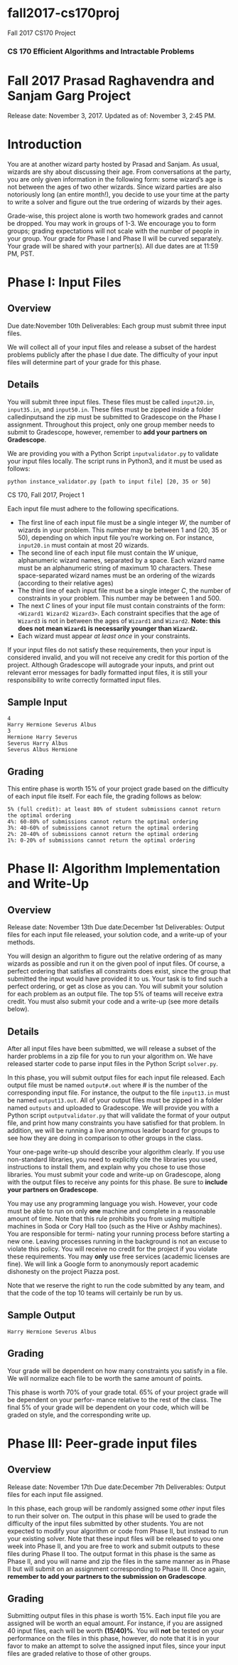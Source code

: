# fall2017-cs170proj
Fall 2017 CS170 Project
### CS 170 Efficient Algorithms and Intractable Problems

# Fall 2017 Prasad Raghavendra and Sanjam Garg Project

Release date: November 3, 2017. Updated as of: November 3, 2:45 PM.

# Introduction

You are at another wizard party hosted by Prasad and Sanjam. As usual, wizards are shy about discussing
their age. From conversations at the party, you are only given information in the following form: some
wizard’s age is not between the ages of two other wizards. Since wizard parties are also notoriously long
(an entire month!), you decide to use your time at the party to write a solver and figure out the true ordering
of wizards by their ages.

Grade-wise, this project alone is worth two homework grades and cannot be dropped. You may work in
groups of 1-3. We encourage you to form groups; grading expectations will not scale with the number of
people in your group. Your grade for Phase I and Phase II will be curved separately. Your grade will be
shared with your partner(s). All due dates are at 11:59 PM, PST.

# Phase I: Input Files

## Overview

Due date:November 10th
Deliverables: Each group must submit three input files.

We will collect all of your input files and release a subset of the hardest problems publicly after the phase I
due date. The difficulty of your input files will determine part of your grade for this phase.

## Details

You will submit three input files. These files must be called `input20.in`, `input35.in`, and `input50.in`.
These files must be zipped inside a folder calledinputsand the zip must be submitted to Gradescope on
the Phase I assignment. Throughout this project, only one group member needs to submit to Gradescope,
however, remember to **add your partners on Gradescope**.

We are providing you with a Python Script `inputvalidator.py` to validate your input files locally.
The script runs in Python3, and it must be used as follows:

`python instance_validator.py [path to input file] [20, 35 or 50]`

CS 170, Fall 2017, Project 1


Each input file must adhere to the following specifications.

- The first line of each input file must be a single integer *W*, the number of wizards in your problem.
    This number may be between 1 and (20, 35 or 50), depending on which input file you’re working on.
    For instance, `input20.in` must contain at most 20 wizards.
- The second line of each input file must contain the *W* unique, alphanumeric wizard names, separated
    by a space. Each wizard name must be an alphanumeric string of maximum 10 characters. These
    space-separated wizard names must be an ordering of the wizards (according to their relative ages)
- The third line of each input file must be a single integer *C*, the number of constraints in your problem.
    This number may be between 1 and 500.
- The next *C* lines of your input file must contain constraints of the form:
    `<Wizard1 Wizard2 Wizard3>`. Each constraint specifies that the age of `Wizard3` is not in
    between the ages of `Wizard1` and `Wizard2`. **Note: this does not mean `Wizard1` is necessarily
    younger than `Wizard2`.**
- Each wizard must appear *at least once* in your constraints.

If your input files do not satisfy these requirements, then your input is considered invalid, and you will not
receive any credit for this portion of the project. Although Gradescope will autograde your inputs, and print
out relevant error messages for badly formatted input files, it is still your responsibility to write correctly
formatted input files.

## Sample Input

    4
    Harry Hermione Severus Albus
    3
    Hermione Harry Severus
    Severus Harry Albus
    Severus Albus Hermione

## Grading

This entire phase is worth 15% of your project grade based on the difficulty of each input file itself. For
each file, the grading follows as below:

```
5% (full credit): at least 80% of student submissions cannot return the optimal ordering
4%: 60-80% of submissions cannot return the optimal ordering
3%: 40-60% of submissions cannot return the optimal ordering
2%: 20-40% of submissions cannot return the optimal ordering
1%: 0-20% of submissions cannot return the optimal ordering
```

# Phase II: Algorithm Implementation and Write-Up

## Overview

Release date: November 13th
Due date:December 1st
Deliverables: Output files for each input file released, your solution code, and a write-up of your methods.

You will design an algorithm to figure out the relative ordering of as many wizards as possible and run
it on the given pool of input files. Of course, a perfect ordering that satisfies all constraints does exist, since
the group that submitted the input would have provided it to us. Your task is to find such a perfect ordering,
or get as close as you can. You will submit your solution for each problem as an output file. The top 5% of
teams will receive extra credit. You must also submit your code and a write-up (see more details below).

## Details

After all input files have been submitted, we will release a subset of the harder problems in a zip file for you to
run your algorithm on. We have released starter code to parse input files in the Python Script `solver.py`.

In this phase, you will submit output files for each input file released. Each output file must be named
`output#.out` where *#* is the number of the corresponding input file. For instance, the output to the file
`input13.in` must be named `output13.out`. All of your output files must be zipped in a folder named
`outputs` and uploaded to Gradescope. We will provide you with a Python script `outputvalidator.py`
that will validate the format of your output file, and print how many constraints you have satisfied for that
problem. In addition, we will be running a live anonymous leader board for groups to see how they are
doing in comparison to other groups in the class.

Your one-page write-up should describe your algorithm clearly. If you use non-standard libraries, you need
to explicitly cite the libraries you used, instructions to install them, and explain why you chose to use those
libraries. You must submit your code and write-up on Gradescope, along with the output files to receive any
points for this phase. Be sure to **include your partners on Gradescope**.

You may use any programming language you wish. However, your code must be able to run on only **one**
machine and complete in a reasonable amount of time. Note that this rule prohibits you from using multiple
machines in Soda or Cory Hall too (such as the Hive or Ashby machines). You are responsible for termi-
nating your running process before starting a new one. Leaving processes running in the background is not
an excuse to violate this policy. You will receive no credit for the project if you violate these requirements.
You may **only** use free services (academic licenses are fine). We will link a Google form to anonymously
report academic dishonesty on the project Piazza post.

Note that we reserve the right to run the code submitted by any team, and that the code of the top 10
teams will certainly be run by us.

## Sample Output

    Harry Hermione Severus Albus


## Grading

Your grade will be dependent on how many constraints you satisfy in a file. We will normalize each file to
be worth the same amount of points.

This phase is worth 70% of your grade total. 65% of your project grade will be dependent on your perfor-
mance relative to the rest of the class. The final 5% of your grade will be dependent on your code, which
will be graded on style, and the corresponding write up.

# Phase III: Peer-grade input files

## Overview

Release date: November 17th
Due date:December 7th
Deliverables: Output files for each input file assigned.

In this phase, each group will be randomly assigned some *other* input files to run their solver on. The output
in this phase will be used to grade the difficulty of the input files submitted by other students. You are not
expected to modify your algorithm or code from Phase II, but instead to run your existing solver. Note that
these input files will be released to you one week into Phase II, and you are free to work and submit outputs
to these files during Phase II too. The output format in this phase is the same as Phase II, and you will name
and zip the files in the same manner as in Phase II but will submit on an assignment corresponding to Phase
III. Once again, **remember to add your partners to the submission on Gradescope**.

## Grading

Submitting output files in this phase is worth 15%. Each input file you are assigned will be worth an equal
amount. For instance, if you are assigned 40 input files, each will be worth **(15/40)%**. You will **not** be tested
on your performance on the files in this phase, however, do note that it is in your favor to make an attempt
to solve the assigned input files, since your input files are graded relative to those of other groups.

